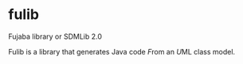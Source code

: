 # fulib
Fujaba library or SDMLib 2.0

Fulib is a library that generates Java code *F*rom an *U*ML class model.
